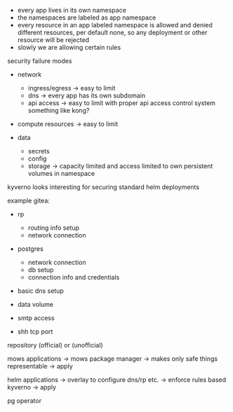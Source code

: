 - every app lives in its own namespace
- the namespaces are labeled as app namespace
- every resource in an app labeled namespace is allowed and denied different resources, per default none, so any deployment or other resource will be rejected
- slowly we are allowing certain rules


security failure modes
- network
    - ingress/egress -> easy to limit
    - dns -> every app has its own subdomain
    - api access -> easy to limit with proper api access control system something like kong?
    
- compute resources -> easy to limit

- data
    - secrets
    - config
    - storage -> capacity limited and access limited to own persistent volumes in namespace

kyverno looks interesting for securing standard helm deployments


example gitea:

- rp
    - routing info setup
    - network connection

- postgres
    - network connection
    - db setup
    - connection info and credentials

- basic dns setup

- data volume

- smtp access

- shh tcp port


repository (official) or (unofficial) 

mows applications -> mows package manager -> makes only safe things representable -> apply

helm applications -> overlay to configure dns/rp etc. -> enforce rules based kyverno -> apply

pg operator